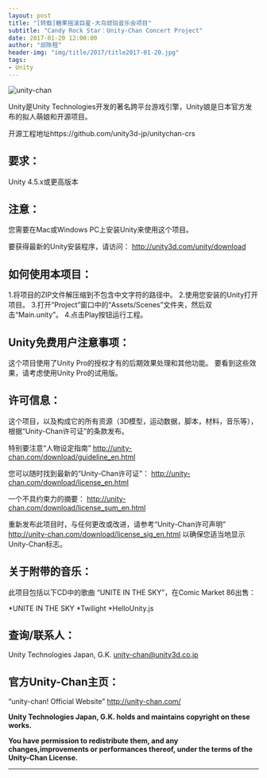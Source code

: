 ```yaml
---
layout: post
title: "[转载]糖果摇滚巨星-大鸟琥珀音乐会项目"
subtitle: "Candy Rock Star：Unity-Chan Concert Project"
date: 2017-01-20 12:00:00
author: "邱陈程"
header-img: "img/title/2017/title2017-01-20.jpg"
tags:
- Unity
---
```



![unity-chan](https://pinkuburu.github.io/img/inpost/201701/2017-01-20post01.jpg)

Unity是Unity Technologies开发的著名跨平台游戏引擎，Unity娘是日本官方发布的拟人萌娘和开源项目。

开源工程地址https://github.com/unity3d-jp/unitychan-crs

## 要求：
Unity 4.5.x或更高版本

## 注意：
您需要在Mac或Windows PC上安装Unity来使用这个项目。

要获得最新的Unity安装程序，请访问：
http://unity3d.com/unity/download

## 如何使用本项目：
1.将项目的ZIP文件解压缩到不包含中文字符的路径中。
2.使用您安装的Unity打开项目。
3.打开“Project”窗口中的“Assets/Scenes”文件夹，然后双击“Main.unity”。
4.点击Play按钮运行工程。

## Unity免费用户注意事项：
这个项目使用了Unity Pro的授权才有的后期效果处理和其他功能。
要看到这些效果，请考虑使用Unity Pro的试用版。

## 许可信息：
这个项目，以及构成它的所有资源（3D模型，运动数据，脚本，材料，音乐等），根据“Unity-Chan许可证”的条款发布。

特别要注意“人物设定指南”
http://unity-chan.com/download/guideline_en.html

您可以随时找到最新的“Unity-Chan许可证”：
http://unity-chan.com/download/license_en.html

一个不具约束力的摘要：
http://unity-chan.com/download/license_sum_en.html

重新发布此项目时，与任何更改或改进，请参考“Unity-Chan许可声明”
http://unity-chan.com/download/license_sig_en.html
以确保您适当地显示Unity-Chan标志。

## 关于附带的音乐：
此项目包括以下CD中的歌曲
“UNITE IN THE SKY”，在Comic Market 86出售：

\*UNITE IN THE SKY
\*Twilight
\*HelloUnity.js

## 查询/联系人：
Unity Technologies Japan, G.K.
unity-chan@unity3d.co.jp

## 官方Unity-Chan主页：
“unity-chan! Official Website”
http://unity-chan.com/

**Unity Technologies Japan, G.K. holds and maintains copyright on these works.**

**You have permission to redistribute them, and any changes,improvements or performances thereof, under the terms of the Unity-Chan License.**
 
--------
